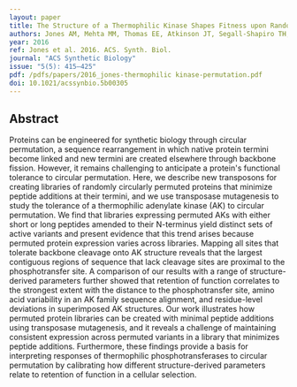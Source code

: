 ```yaml
---
layout: paper
title: The Structure of a Thermophilic Kinase Shapes Fitness upon Random Circular Permutation
authors: Jones AM, Mehta MM, Thomas EE, Atkinson JT, Segall-Shapiro TH, Liu S, and Silberg JJ
year: 2016
ref: Jones et al. 2016. ACS. Synth. Biol. 
journal: "ACS Synthetic Biology"
issue: "5(5): 415–425"
pdf: /pdfs/papers/2016_jones-thermophilic kinase-permutation.pdf
doi: 10.1021/acssynbio.5b00305
---
```


## Abstract

Proteins can be engineered for synthetic biology through circular permutation, a sequence rearrangement in which native protein termini become linked and new termini are created elsewhere through backbone fission. However, it remains challenging to anticipate a protein's functional tolerance to circular permutation. Here, we describe new transposons for creating libraries of randomly circularly permuted proteins that minimize peptide additions at their termini, and we use transposase mutagenesis to study the tolerance of a thermophilic adenylate kinase (AK) to circular permutation. We find that libraries expressing permuted AKs with either short or long peptides amended to their N-terminus yield distinct sets of active variants and present evidence that this trend arises because permuted protein expression varies across libraries. Mapping all sites that tolerate backbone cleavage onto AK structure reveals that the largest contiguous regions of sequence that lack cleavage sites are proximal to the phosphotransfer site. A comparison of our results with a range of structure-derived parameters further showed that retention of function correlates to the strongest extent with the distance to the phosphotransfer site, amino acid variability in an AK family sequence alignment, and residue-level deviations in superimposed AK structures. Our work illustrates how permuted protein libraries can be created with minimal peptide additions using transposase mutagenesis, and it reveals a challenge of maintaining consistent expression across permuted variants in a library that minimizes peptide additions. Furthermore, these findings provide a basis for interpreting responses of thermophilic phosphotransferases to circular permutation by calibrating how different structure-derived parameters relate to retention of function in a cellular selection.